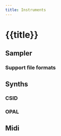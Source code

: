 ```yaml
---
title: Instruments
---
```


# {{title}}

## Sampler

### Support file formats

## Synths

### CSID

### OPAL

## Midi